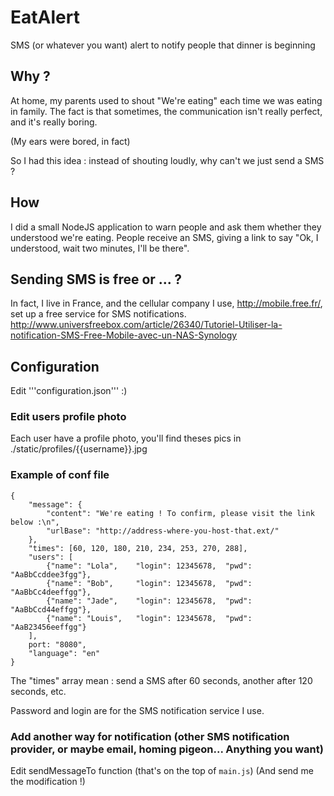 <!--- title EatAlert --->
# EatAlert
SMS (or whatever you want) alert to notify people that dinner is beginning
## Why ?
<!--- en --->
At home, my parents used to shout "We're eating" each time we was eating in family.
The fact is that sometimes, the communication isn't really perfect, and it's really boring.

(My ears were bored, in fact)

So I had this idea : instead of shouting loudly, why can't we just send a SMS ?
<!--- /en --->

## How
I did a small NodeJS application to warn people and ask them whether they understood we're eating. People receive an SMS, giving a link to say "Ok, I understood, wait two minutes, I'll be there".

## Sending SMS is free or ... ?
In fact, I live in France, and the cellular company I use, http://mobile.free.fr/, set up a free service for SMS notifications. http://www.universfreebox.com/article/26340/Tutoriel-Utiliser-la-notification-SMS-Free-Mobile-avec-un-NAS-Synology

## Configuration
Edit '''configuration.json''' :)

### Edit users profile photo
Each user have a profile photo, you'll find theses pics in ./static/profiles/{{username}}.jpg

### Example of conf file
```
{
    "message": {
        "content": "We're eating ! To confirm, please visit the link below :\n",
        "urlBase": "http://address-where-you-host-that.ext/"
    },
    "times": [60, 120, 180, 210, 234, 253, 270, 288],
    "users": [
        {"name": "Lola",    "login": 12345678,  "pwd": "AaBbCcddee3fgg"},
        {"name": "Bob",     "login": 12345678,  "pwd": "AaBbCc4deeffgg"},
        {"name": "Jade",    "login": 12345678,  "pwd": "AaBbCcd44effgg"},
        {"name": "Louis",   "login": 12345678,  "pwd": "AaB23456eeffgg"}
    ],
    port: "8080",
    "language": "en"
}
```
The "times" array mean : send a SMS after 60 seconds, another after 120 seconds, etc.

Password and login are for the SMS notification service I use.


### Add another way for notification (other SMS notification provider, or maybe email, homing pigeon... Anything you want)
Edit sendMessageTo function (that's on the top of ```main.js```)
(And send me the modification !)

